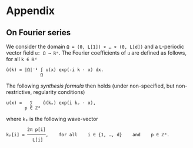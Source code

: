 # Appendix

## On Fourier series

We consider the domain `Ω = (0, L[1]) × … × (0, L[d])` and a
`L`-periodic vector field `u: Ω → ℝᵐ`. The Fourier coefficients of `u`
are defined as follows, for all `k ∈ ℝᵈ`

    û(k) = |Ω|⁻¹ ∫ u(x) exp(-i k ⋅ x) dx.
                 Ω

The following *synthesis formula* then holds (under non-specified, but
non-restrictive, regularity conditions)

    u(x) =   ∑    û(kₚ) exp(i kₚ ⋅ x),
	       p ∈ ℤᵈ

where `kₚ` is the following wave-vector

            2π p[i]
    kₚ[i] = ───────,    for all    i ∈ {1, …, d}    and    p ∈ ℤᵈ.
	          L[i]
